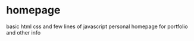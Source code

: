 # homepage
basic html css and few lines of javascript
personal homepage for portfolio and other info
